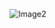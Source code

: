 ![Image2](https://github.com/R4TTT/CS2_External_Cheat/assets/139513177/d50d0f7e-d4a3-48bf-bfb6-712b53abf943)
